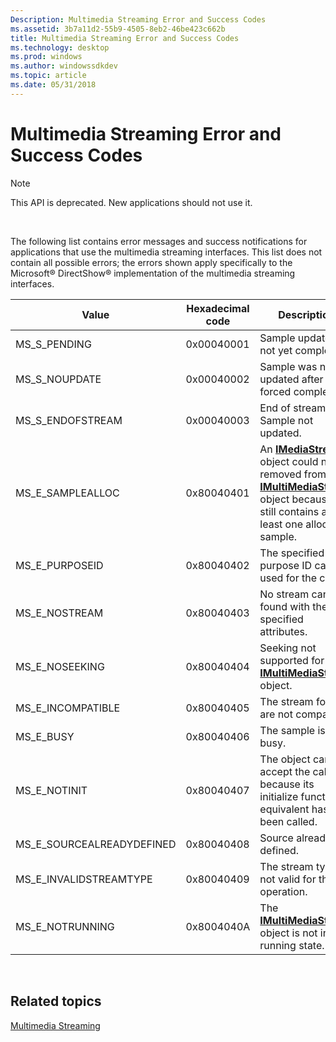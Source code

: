 ```yaml
---
Description: Multimedia Streaming Error and Success Codes
ms.assetid: 3b7a11d2-55b9-4505-8eb2-46be423c662b
title: Multimedia Streaming Error and Success Codes
ms.technology: desktop
ms.prod: windows
ms.author: windowssdkdev
ms.topic: article
ms.date: 05/31/2018
---
```


# Multimedia Streaming Error and Success Codes

> [!Note]  
> This API is deprecated. New applications should not use it.

 

The following list contains error messages and success notifications for applications that use the multimedia streaming interfaces. This list does not contain all possible errors; the errors shown apply specifically to the Microsoft® DirectShow® implementation of the multimedia streaming interfaces.



| Value                       | Hexadecimal code | Description                                                                                                                                                                                |
|-----------------------------|------------------|--------------------------------------------------------------------------------------------------------------------------------------------------------------------------------------------|
| MS\_S\_PENDING              | 0x00040001       | Sample update is not yet complete.                                                                                                                                                         |
| MS\_S\_NOUPDATE             | 0x00040002       | Sample was not updated after forced completion.                                                                                                                                            |
| MS\_S\_ENDOFSTREAM          | 0x00040003       | End of stream. Sample not updated.                                                                                                                                                         |
| MS\_E\_SAMPLEALLOC          | 0x80040401       | An [**IMediaStream**](/windows/desktop/api/mmstream/nn-mmstream-imediastream) object could not be removed from an [**IMultiMediaStream**](/windows/desktop/api/mmstream/nn-mmstream-imultimediastream) object because it still contains at least one allocated sample. |
| MS\_E\_PURPOSEID            | 0x80040402       | The specified purpose ID can't be used for the call.                                                                                                                                       |
| MS\_E\_NOSTREAM             | 0x80040403       | No stream can be found with the specified attributes.                                                                                                                                      |
| MS\_E\_NOSEEKING            | 0x80040404       | Seeking not supported for this [**IMultiMediaStream**](/windows/desktop/api/mmstream/nn-mmstream-imultimediastream) object.                                                                                                      |
| MS\_E\_INCOMPATIBLE         | 0x80040405       | The stream formats are not compatible.                                                                                                                                                     |
| MS\_E\_BUSY                 | 0x80040406       | The sample is busy.                                                                                                                                                                        |
| MS\_E\_NOTINIT              | 0x80040407       | The object can't accept the call because its initialize function or equivalent has not been called.                                                                                        |
| MS\_E\_SOURCEALREADYDEFINED | 0x80040408       | Source already defined.                                                                                                                                                                    |
| MS\_E\_INVALIDSTREAMTYPE    | 0x80040409       | The stream type is not valid for this operation.                                                                                                                                           |
| MS\_E\_NOTRUNNING           | 0x8004040A       | The [**IMultiMediaStream**](/windows/desktop/api/mmstream/nn-mmstream-imultimediastream) object is not in running state.                                                                                                         |



 

## Related topics

<dl> <dt>

[Multimedia Streaming](multimedia-streaming.md)
</dt> </dl>

 

 



